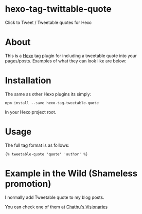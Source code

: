 # hexo-tag-twittable-quote
Click to Tweet / Tweetable quotes for Hexo

# About

This is a [Hexo](https://hexo.io) tag plugin for including a tweetable quote into your pages/posts. Examples of what they can look like are below:



# Installation
The same as other Hexo plugins its simply:

```npm install --save hexo-tag-tweetable-quote```

In your Hexo project root.


# Usage

The full tag format is as follows:

```
{% tweetable-quote 'quote' 'author' %}
```


# Example in the Wild (Shameless promotion)
I normally add Tweetable quote to my blog posts.

You can check one of them at [Chathu's Visionaries](http://chathu.me/about/)

